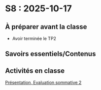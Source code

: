 # S8 : <!-- varexp:begin S8 -->2025-10-17<!-- varexp:end -->

## À préparer avant la classe

* Avoir terminée le TP2

## Savoirs essentiels/Contenus


## Activités en classe

[Présentation, Evaluation sommative 2](../../04-evaluations/sommatives/02/)